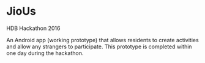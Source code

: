 # JioUs
HDB Hackathon 2016

An Android app (working prototype) that allows residents to create activities and allow any strangers to participate. This prototype is completed within one day during the hackathon.
